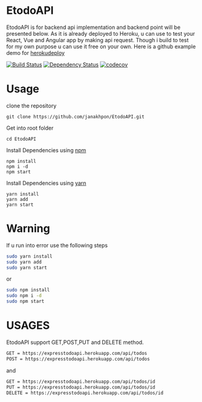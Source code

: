 # EtodoAPI
  EtodoAPI is for backend api implementation and backend point will be presented below. As it is already deployed to Heroku, u can use to test your React, Vue and Angular app by making api request. Though i build to test for my own purpose u can use it free on your own. Here is a github example demo for [herokudeploy](https://expresstodoapi.herokuapp.com/api/todos/)


[![Build Status](https://secure.travis-ci.org/fent/node-ytdl.svg)](https://github.com/janakhpon/EtodoAPI.git)
[![Dependency Status](https://david-dm.org/fent/node-ytdl.svg)](https://github.com/janakhpon/EtodoAPI.git)
[![codecov](https://codecov.io/gh/fent/node-ytdl/branch/master/graph/badge.svg)](https://expresstodoapi.herokuapp.com/api/todos/)

# Usage

clone the repository

    git clone https://github.com/janakhpon/EtodoAPI.git

Get into root folder

    cd EtodoAPI

Install Dependencies using [npm](https://www.npmjs.com/)

    npm install
    npm i -d
    npm start

Install Dependencies using [yarn](https://yarnpkg.com/en/)

    yarn install
    yarn add
    yarn start




# Warning
If u run into error use the following steps

```bash
sudo yarn install
sudo yarn add
sudo yarn start
```
or

```bash
sudo npm install
sudo npm i -d
sudo npm start
```



# USAGES
EtodoAPI support GET,POST,PUT and DELETE method.

```bash
GET = https://expresstodoapi.herokuapp.com/api/todos
POST = https://expresstodoapi.herokuapp.com/api/todos
```
and

```bash
GET = https://expresstodoapi.herokuapp.com/api/todos/id
PUT = https://expresstodoapi.herokuapp.com/api/todos/id
DELETE = https://expresstodoapi.herokuapp.com/api/todos/id
```

